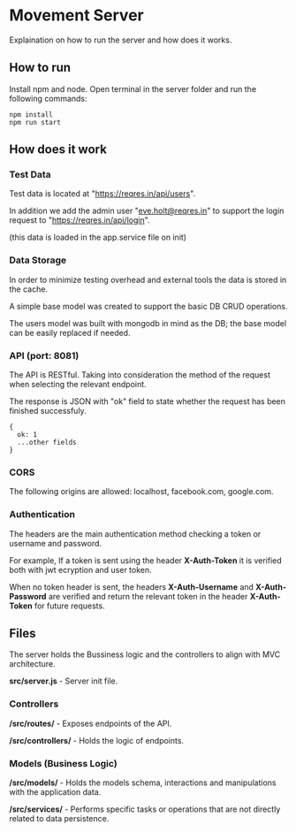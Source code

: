 # Movement Server

Explaination on how to run the server and how does it works.

## How to run

Install npm and node. 
Open terminal in the server folder and run the following commands:
```
npm install
npm run start
```

## How does it work

### Test Data

Test data is located at "https://reqres.in/api/users".

In addition we add the admin user "eve.holt@reqres.in" to support the login request to "https://reqres.in/api/login".

(this data is loaded in the app.service file on init)

### Data Storage

In order to minimize testing overhead and external tools the data is stored in the cache.

A simple base model was created to support the basic DB CRUD operations.

The users model was built with mongodb in mind as the DB; the base model can be easily replaced if needed.

### API (port: 8081)

The API is RESTful. Taking into consideration the method of the request when selecting the relevant endpoint.

The response is JSON with "ok" field to state whether the request has been finished successfuly.
```
{
  ok: 1
  ...other fields
}
```

### CORS

The following origins are allowed: localhost, facebook.com, google.com.

### Authentication

The headers are the main authentication method checking a token or username and password.

For example, If a token is sent using the header **X-Auth-Token** it is verified both with jwt ecryption and user token.

When no token header is sent, the headers **X-Auth-Username** and **X-Auth-Password** are verified and return the relevant token in the header **X-Auth-Token** for future requests.

## Files

The server holds the Bussiness logic and the controllers to align with MVC architecture.

**src/server.js** - Server init file.

### Controllers

**/src/routes/** - Exposes endpoints of the API.

**/src/controllers/** - Holds the logic of endpoints.

### Models (Business Logic)

**/src/models/** - Holds the models schema, interactions and manipulations with the application data.

**/src/services/** - Performs specific tasks or operations that are not directly related to data persistence.

